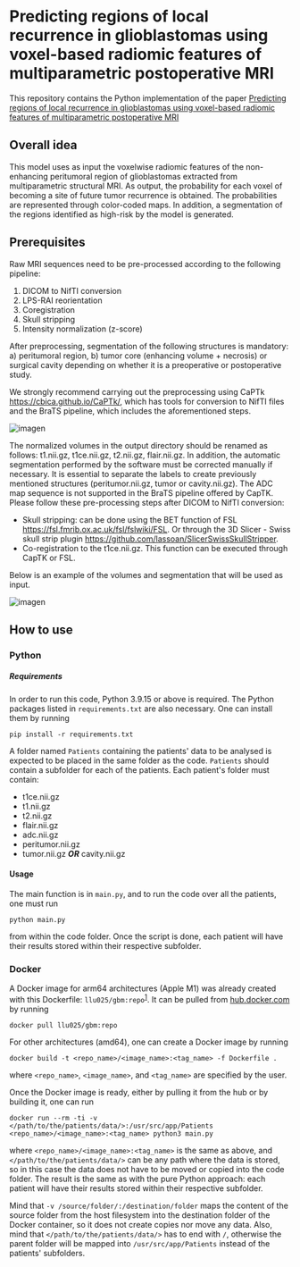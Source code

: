 # Predicting regions of local recurrence in glioblastomas using voxel-based radiomic features of multiparametric postoperative MRI

This repository contains the Python implementation of the paper [Predicting regions of local recurrence in glioblastomas using voxel-based radiomic features of multiparametric postoperative MRI](https://docs.github.com/en/get-started/writing-on-github/getting-started-with-writing-and-formatting-on-github/basic-writing-and-formatting-syntax#links)

## Overall idea

This model uses as input the voxelwise radiomic features of the non-enhancing peritumoral region of glioblastomas extracted from multiparametric structural MRI. As output, the probability for each voxel of becoming a site of future tumor recurrence is obtained. The probabilities are represented through color-coded maps. In addition, a segmentation of the regions identified as high-risk by the model is generated.

## Prerequisites

Raw MRI sequences need to be pre-processed according to the following pipeline:

1. DICOM to NifTI conversion
2. LPS-RAI reorientation
3. Coregistration
4. Skull stripping
5. Intensity normalization (z-score)

After preprocessing, segmentation of the following structures is mandatory: a) peritumoral region, b) tumor core (enhancing volume + necrosis) or surgical cavity depending on whether it is a preoperative or postoperative study.

We strongly recommend carrying out the preprocessing using CaPTk https://cbica.github.io/CaPTk/, which has tools for conversion to NifTI files and the BraTS pipeline, which includes the aforementioned steps.

![imagen](https://user-images.githubusercontent.com/87584415/206718950-1141f2c9-3501-40c8-a91e-10881642a008.png)
 

The normalized volumes in the output directory should be renamed as follows: t1.nii.gz, t1ce.nii.gz, t2.nii.gz, flair.nii.gz. In addition, the automatic segmentation performed by the software must be corrected manually if necessary. It is essential to separate the labels to create previously mentioned structures (peritumor.nii.gz, tumor or cavity.nii.gz).
The ADC map sequence is not supported in the BraTS pipeline offered by CapTK. Please follow these pre-processing steps after DICOM to NifTI conversion:
- Skull stripping: can be done using the BET function of FSL https://fsl.fmrib.ox.ac.uk/fsl/fslwiki/FSL. Or through the 3D Slicer - Swiss skull strip plugin https://github.com/lassoan/SlicerSwissSkullStripper.
- Co-registration to the t1ce.nii.gz. This function can be executed through CapTK or FSL.

Below is an example of the volumes and segmentation that will be used as input.
 
![imagen](https://user-images.githubusercontent.com/87584415/206718200-76151ded-36a5-4689-9724-f2dc7db9d781.png)


## How to use

### Python

##### Requirements

In order to run this code, Python 3.9.15 or above is required. The Python packages listed in `requirements.txt` are also necessary. One can install them by running
```
pip install -r requirements.txt
```

A folder named `Patients` containing the patients' data to be analysed is expected to be placed in the same folder as the code. `Patients` should contain a subfolder for each of the patients. Each patient's folder must contain:

* t1ce.nii.gz
* t1.nii.gz
* t2.nii.gz
* flair.nii.gz
* adc.nii.gz
* peritumor.nii.gz
* tumor.nii.gz **_OR_** cavity.nii.gz


#### Usage

The main function is in `main.py`, and to run the code over all the patients, one must run 
```
python main.py
```
from within the code folder. Once the script is done, each patient will have their results stored within their respective subfolder.

### Docker

A Docker image for arm64 architectures (Apple M1) was already created with this Dockerfile: `llu025/gbm:repo`<sup>[1](https://hub.docker.com/layers/llu025/gbm/repo/images/sha256-3bdcf2ed2663dcf48cca49c8a34459d3a56f1eba93b9f89cfd313938be7c25dd?context=explore)</sup>.
It can be pulled from [hub.docker.com](hub.docker.com) by running
```
docker pull llu025/gbm:repo
```
For other architectures (amd64), one can create a Docker image by running
```
docker build -t <repo_name>/<image_name>:<tag_name> -f Dockerfile .
```
where `<repo_name>`, `<image_name>`, and `<tag_name>` are specified by the user.

Once the Docker image is ready, either by pulling it from the hub or by building it, one can run
```
docker run --rm -ti -v </path/to/the/patients/data/>:/usr/src/app/Patients <repo_name>/<image_name>:<tag_name> python3 main.py
```
where `<repo_name>/<image_name>:<tag_name>` is the same as above, and `</path/to/the/patients/data/>` can be any path where the data is stored, so in this case the data does not have to be moved or copied into the code folder.
The result is the same as with the pure Python approach: each patient will have their results stored within their respective subfolder.


Mind that `-v /source/folder/:/destination/folder` maps the content of the source folder from the host filesystem into the destination folder of the Docker container, so it does not create copies nor move any data.
Also, mind that `</path/to/the/patients/data/>` has to end with `/`, otherwise the parent folder will be mapped into `/usr/src/app/Patients` instead of the patients' subfolders.

